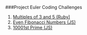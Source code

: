 ###Project Euler Coding Challenges

1. [Multiples of 3 and 5 (Ruby)](https://github.com/nihwang/project_euler/blob/master/multiples_of_3_5.rb)
2. [Even Fibonacci Numbers (JS)](https://github.com/nihwang/project_euler/blob/master/even_fibonacci.js)
7. [10001st Prime (JS)](https://github.com/nihwang/project_euler/blob/master/1001_prime.js)